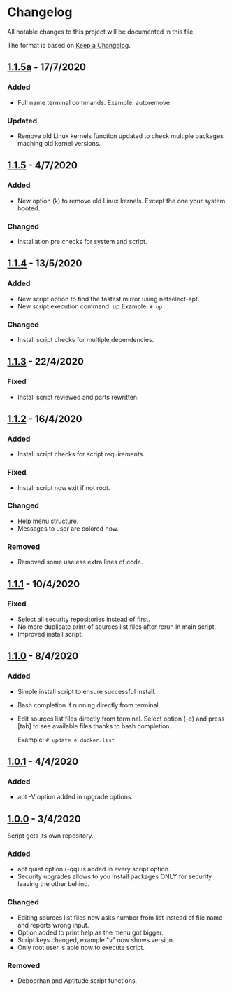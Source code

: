 # Changelog
All notable changes to this project will be documented in this file.

The format is based on [Keep a
Changelog](https://keepachangelog.com/en/1.0.0/).

## [1.1.5a] - 17/7/2020
### Added
- Full name terminal commands. Example: autoremove.
### Updated
- Remove old Linux kernels function updated to check multiple packages
  maching old kernel versions.

## [1.1.5] - 4/7/2020
### Added
- New option (k) to remove old Linux kernels. Except the one your system
  booted.
### Changed
- Installation pre checks for system and script.

## [1.1.4] - 13/5/2020
### Added
- New script option to find the fastest mirror using netselect-apt.
- New script execution command: up
  Example: ```# up```
### Changed
- Install script checks for multiple dependencies.

## [1.1.3] - 22/4/2020
### Fixed
- Install script reviewed and parts rewritten.

## [1.1.2] - 16/4/2020
### Added
- Install script checks for script requirements.
### Fixed
- Install script now exit if not root.
### Changed
- Help menu structure.
- Messages to user are colored now.
### Removed
- Removed some useless extra lines of code.

## [1.1.1] - 10/4/2020
### Fixed
- Select all security repositories instead of first.
- No more duplicate print of sources list files after rerun in main script.
- Improved install script.

## [1.1.0] - 8/4/2020
### Added
- Simple install script to ensure successful install.
- Bash completion if running directly from terminal.
- Edit sources list files directly from terminal. Select option (-e) and
  press [tab] to see available files thanks to bash completion.

  Example: ```# update e docker.list```

## [1.0.1] - 4/4/2020
### Added
- apt -V option added in upgrade options.

## [1.0.0] - 3/4/2020
Script gets its own repository.
### Added
- apt quiet option (-qq) is added in every script option.
- Security upgrades allows to you install packages ONLY for security leaving
  the other behind.

### Changed
- Editing sources list files now asks number from list instead of file
  name and reports wrong input.
- Option added to print help as the menu got bigger.
- Script keys changed, example "v" now shows version.
- Only root user is able now to execute script.

### Removed
- Deboprhan and Aptitude script functions.

[1.1.5a]: https://github.com/sianios/system-update/tree/v1.1.5a
[1.1.5]: https://github.com/sianios/system-update/tree/v1.1.5
[1.1.4]: https://github.com/sianios/system-update/tree/v1.1.4
[1.1.3]: https://github.com/sianios/system-update/tree/v1.1.3
[1.1.2]: https://github.com/sianios/system-update/tree/v1.1.2
[1.1.1]: https://github.com/sianios/system-update/tree/v1.1.1
[1.1.0]: https://github.com/sianios/system-update/tree/v1.1.0
[1.0.1]: https://github.com/sianios/system-update/tree/v1.0.1
[1.0.0]: https://github.com/sianios/system-update/tree/v1.0.0
